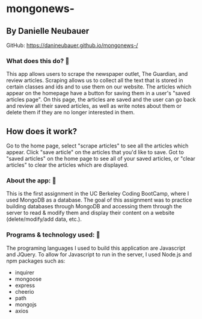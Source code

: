 # mongonews-
## By Danielle Neubauer 
GitHub: https://danineubauer.github.io/mongonews-/

### What does this do? :hear_no_evil:
This app allows users to scrape the newspaper outlet, The Guardian, and review articles. Scraping allows us to collect all the text that is stored in certain classes and ids and to use them on our website. The articles which appear on the homepage have a button for saving them in a user's "saved articles page". On this page, the articles are saved and the user can go back and review all their saved articles, as well as write notes about them or delete them if they are no longer interested in them. 

## How does it work? 
Go to the home page, select "scrape articles" to see all the articles which appear. Click "save article" on the articles that you'd like to save. Got to "saved articles" on the home page to see all of your saved articles, or "clear articles" to clear the articles which are displayed. 

### About the app: :see_no_evil:

This is the first assignment in the UC Berkeley Coding BootCamp, where I used MongoDB as a database. The goal of this assignment was to practice building databases through MongoDB and accessing them through the server to read & modify them and display their content on a website (delete/modify/add data, etc.). 

### Programs & technology used: :speak_no_evil:

The programing languages I used to build this application are Javascript and JQuery. To allow for Javascript to run in the server, I used Node.js and npm packages such as: 

* inquirer 
* mongoose
* express
* cheerio 
* path 
* mongojs
* axios 

